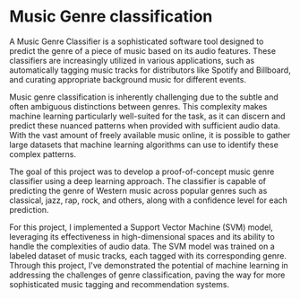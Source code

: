 # Music Genre classification

A Music Genre Classifier is a sophisticated software tool designed to predict the genre of a piece of music based on its audio features. These classifiers are increasingly utilized in various applications, such as automatically tagging music tracks for distributors like Spotify and Billboard, and curating appropriate background music for different events.

Music genre classification is inherently challenging due to the subtle and often ambiguous distinctions between genres. This complexity makes machine learning particularly well-suited for the task, as it can discern and predict these nuanced patterns when provided with sufficient audio data. With the vast amount of freely available music online, it is possible to gather large datasets that machine learning algorithms can use to identify these complex patterns.

The goal of this project was to develop a proof-of-concept music genre classifier using a deep learning approach. The classifier is capable of predicting the genre of Western music across popular genres such as classical, jazz, rap, rock, and others, along with a confidence level for each prediction.

For this project, I implemented a Support Vector Machine (SVM) model, leveraging its effectiveness in high-dimensional spaces and its ability to handle the complexities of audio data. The SVM model was trained on a labeled dataset of music tracks, each tagged with its corresponding genre. Through this project, I've demonstrated the potential of machine learning in addressing the challenges of genre classification, paving the way for more sophisticated music tagging and recommendation systems.
